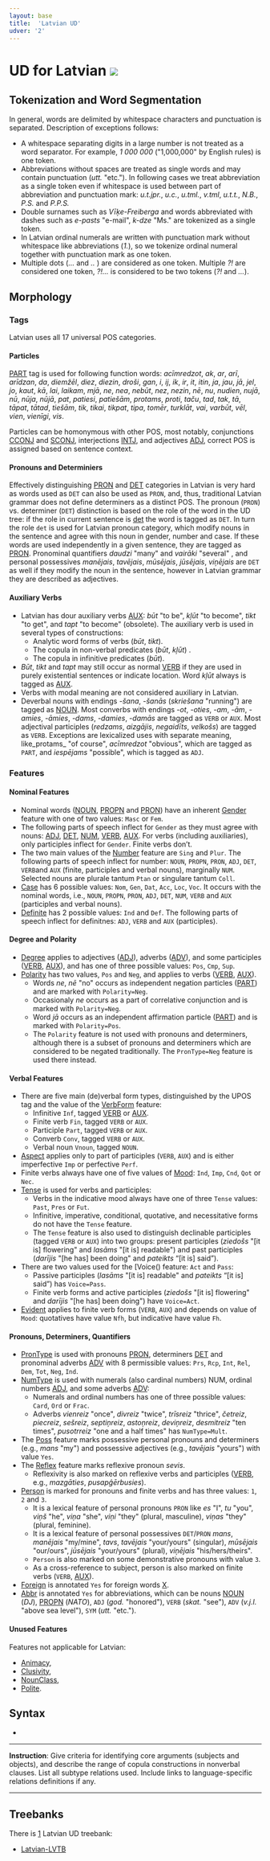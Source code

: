 ```yaml
---
layout: base
title:  'Latvian UD'
udver: '2'
---
```


# UD for Latvian <span class="flagspan"><img class="flag" src="../../flags/svg/LV.svg" /></span>

## Tokenization and Word Segmentation

In general, words are delimited by whitespace characters and punctuation is separated. Description of exceptions follows:
* A whitespace separating digits in a large number is not treated as a word separator. For example, _1 000 000_ ("1,000,000" by English rules) is one token.
* Abbreviations without spaces are treated as single words and may contain punctuation (_utt._ "etc."). In following cases we treat abbreviation as a single token even if whitespace is used between part of abbreviation and punctuation mark: _u.t.jpr._, _u.c._, _u.tml._, _v.tml_, _u.t.t._, _N.B._, _P.S._ and _P.P.S._
* Double surnames such as _Vīķe-Freiberga_ and words abbreviated with dashes such as _e-pasts_ "e-mail", _k-dze_ "Ms." are tokenized as a single token.
* In Latvian ordinal numerals are written with punctuation mark without whitespace like abbreviations (_1._), so we tokenize ordinal numeral together with punctuation mark as one token.
* Multiple dots (_..._ and _.._ ) are considered as one token. Multiple _?!_ are considered one token, _?!..._ is considered to be two tokens (_?!_ and _..._).


## Morphology

### Tags

Latvian uses all 17 universal POS categories. 

#### Particles

[PART]() tag is used for following function words: _acīmredzot_, _ak_, _ar_, _arī_, _arīdzan_, _da_, _diemžēl_, _diez_, _diezin_, _droši_, _gan_, _i_, _ij_, _ik_, _ir_, _it_, _itin_, _ja_, _jau_, _jā_, _jel_, _jo_, _kaut_, _kā_, _lai_, _laikam_, _mjā_, _ne_, _nea_, _nebūt_, _nez_, _nezin_, _nē_, _nu_, _nudien_, _nujā_, _nū_, _nūja_, _nūjā_, _pat_, _patiesi_, _patiešām_, _protams_, _proti_, _taču_, _tad_, _tak_, _tā_, _tāpat_, _tātad_, _tiešām_, _tik_, _tikai_, _tikpat_, _tipa_, _tomēr_, _turklāt_, _vai_, _varbūt_, _vēl_, _vien_, _vienīgi_, _vis_.

Particles can be homonymous with other POS, most notably, conjunctions [CCONJ]() and [SCONJ](), interjections [INTJ](), and adjectives [ADJ](), correct POS is assigned based on sentence context.

#### Pronouns and Determiniers

Effectively distinguishing [PRON]() and [DET]() categories in Latvian is very hard as words used as `DET` can also be used as `PRON`, and, thus, traditional Latvian grammar does not define determiners as a distinct POS. The pronoun (`PRON`) vs. determiner (`DET`) distinction is based on the role of the word in the UD tree: if the role in current sentence is [det]() the word is tagged as `DET`. In turn the role `det` is used for Latvian pronoun category, which modify nouns in the sentence and agree with this noun in gender, number and case. If these words are used independently in a given sentence, they are tagged as [PRON](). Pronominal quantifiers _daudzi_ "many" and _vairāki_ "several" , and personal possessives _manējais_, _tavējais_, _mūsējais_, _jūsējais_, _viņējais_ are `DET` as well if they modify the noun in the sentence, however in Latvian grammar they are described as adjectives.

#### Auxiliary Verbs

* Latvian has dour auxiliary verbs [AUX](): _būt_ "to be", _kļūt_ "to become", _tikt_ "to get", and _tapt_ "to become" (obsolete). The auxiliary verb is used in several types of constructions:
    * Analytic word forms of verbs (_būt_, _tikt_).
    * The copula in non-verbal predicates (_būt_, _kļūt_) .
    * The copula in infinitive predicates (_būt_).
* _Būt_, _tikt_ and _tapt_ may still occur as normal [VERB]() if they are used in purely existential sentences or indicate location. Word _kļūt_ always is tagged as [AUX]().
* Verbs with modal meaning are not considered auxiliary in Latvian.
* Deverbal nouns with endings _-šana_, _-šanās_ (_skriešana_ "running") are tagged as [NOUN](). Most converbs with endings _-ot_, _-oties_, _-am_, _-ām_, _-amies_, _-āmies_, _-dams_, _-damies_, _-damās_ are tagged as `VERB` or `AUX`. Most adjectival participles (_redzams_, _aizgājis_, _negaidīts_, _velkošs_) are tagged as `VERB`.  Exceptions are lexicalized uses with separate meaning, like_protams_ "of course", _acīmredzot_ "obvious", which are tagged as `PART`, and _iespējams_ "possible", which is tagged as `ADJ`.


### Features

#### Nominal Features

* Nominal words ([NOUN](), [PROPN]() and [PRON]()) have an inherent [Gender]() feature with one of two values: `Masc` or `Fem`. 
* The following parts of speech inflect for `Gender` as they must agree with nouns: [ADJ](), [DET](), [NUM](), [VERB](), [AUX](). For verbs (including auxiliaries), only participles inflect for `Gender`. Finite verbs don’t.
* The two main values of the [Number]() feature are `Sing` and `Plur`. The following parts of speech inflect for number: `NOUN`, `PROPN`, `PRON`, `ADJ`, `DET`, `VERB`and `AUX` (finite, participles and verbal nouns), marginally `NUM`. Selected nouns are plurale tantum `Ptan` or singulare tantum `Coll`. 
* [Case]() has 6 possible values: `Nom`, `Gen`, `Dat`, `Acc`, `Loc`, `Voc`. It occurs with the nominal words, i.e., `NOUN`, `PROPN`, `PRON`, `ADJ`, `DET`, `NUM`, `VERB` and `AUX` (participles and verbal nouns).
* [Definite]() has 2 possible values: `Ind` and `Def`. The following parts of speech inflect for definitnes: `ADJ`, `VERB` and `AUX` (participles).

#### Degree and Polarity

* [Degree]() applies to adjectives ([ADJ]()), adverbs ([ADV]()), and some participles ([VERB](), [AUX]()), and has one of three possible values: `Pos`, `Cmp`, `Sup`.
* [Polarity]() has two values, `Pos` and `Neg`, and applies to verbs ([VERB](), [AUX]()).
    * Words _ne_, _nē_ "no" occurs as independent negation particles ([PART]()) and are marked with `Polarity=Neg`.
    * Occasionaly _ne_ occurs as a part of correlative conjunction and is marked with `Polarity=Neg`.
    * Word _jā_ occurs as an independent affirmation particle ([PART]()) and is marked with `Polarity=Pos`.
    * The `Polarity` feature is not used with pronouns and determiners, although there is a subset of pronouns and determiners which are considered to be negated traditionally. The `PronType=Neg` feature is used there instead.

#### Verbal Features

* There are five main (de)verbal form types, distinguished by the UPOS tag and the value of the [VerbForm]() feature:
    * Infinitive `Inf`, tagged [VERB]() or [AUX]().
    * Finite verb `Fin`, tagged `VERB` or `AUX`.
    * Participle `Part`, tagged `VERB` or `AUX`.
    * Converb `Conv`, tagged `VERB` or `AUX`.
    * Verbal noun `Vnoun`, tagged `NOUN`.
* [Aspect]() applies only to part of participles (`VERB`, `AUX`) and is either imperfective `Imp` or perfective `Perf`. 
* Finite verbs always have one of five values of [Mood](): `Ind`, `Imp`, `Cnd`, `Qot` or `Nec`.
* [Tense]() is used for verbs and participles:
    * Verbs in the indicative mood always have one of three `Tense` values: `Past`, `Pres` or `Fut`. 
    * Infinitive, imperative, conditional, quotative, and necessitative forms do not have the `Tense` feature.
    * The `Tense` feature is also used to distinguish declinable participles (tagged `VERB` or `AUX`) into two groups: present participles (_ziedošs_ "[it is] flowering" and _lasāms_ "[it is] readable") and past participles (_darījis_ "[he has] been doing" and _pateikts_ “[it is] said”).  
* There are two values used for the [Voice() feature: `Act` and `Pass`:
    * Passive participles (_lasāms_ "[it is] readable" and _pateikts_ “[it is] said”) has `Voice=Pass`.
    * Finite verb forms and active participles (_ziedošs_ "[it is] flowering" and _darījis_ "[he has] been doing") have `Voice=Act`.
* [Evident]() applies to finite verb forms (`VERB`, `AUX`) and depends on value of `Mood`: quotatives have value `Nfh`, but indicative have value `Fh`.

#### Pronouns, Determiners, Quantifiers

* [PronType]() is used with pronouns [PRON](), determiners [DET]() and pronominal adverbs [ADV]() with 8 permissible values: `Prs`, `Rcp`, `Int`, `Rel`, `Dem`, `Tot`, `Neg`, `Ind`.
* [NumType]() is used with numerals (also cardinal numbers) NUM[](), ordinal numbers [ADJ](), and some adverbs [ADV]():
    * Numerals and ordinal numbers has one of three possible values: `Card`, `Ord` or `Frac`.
    * Adverbs _vienreiz_ "once", _divreiz_ "twice", _trīsreiz_ "thrice", _četreiz_, _piecreiz_, _sešreiz_, _septiņreiz_, _astoņreiz_, _deviņreiz_, _desmitreiz_ "ten times", _pusotrreiz_ "one and a half times" has `NumType=Mult`.
* The [Poss]() feature marks possessive personal pronouns and determiners (e.g., _mans_ "my") and possessive adjectives (e.g., _tavējais_ "yours") with value `Yes`.
* The [Reflex]() feature marks reflexive pronoun _sevis_.
    * Reflexivity is also marked on reflexive verbs and participles ([VERB](), e.g., _mazgāties_, _pusapģērbusies_). 
* [Person]() is marked for pronouns and finite verbs and has three values: `1`, `2` and `3`.
    * It is a lexical feature of personal pronouns `PRON` like _es_ "I", _tu_ "you", _viņš_ "he", _viņa_ "she", _viņi_ "they" (plural, masculine), _viņas_ "they" (plural, feminine).
    * It is a lexical feature of personal possessives `DET`/`PRON` _mans_, _manējais_ "my/mine", _tavs_, _tavējais_ "your/yours" (singular), _mūsējais_ "our/ours", _jūsējais_ "your/yours" (plural), _viņējais_ "his/hers/theirs".
    * `Person` is also marked on some demonstrative pronouns with value `3`. 
    * As a cross-reference to subject, person is also marked on finite verbs (`VERB`, [AUX]()).
* [Foreign]() is annotated `Yes` for foreign words [X](). 
* [Abbr]() is annotated `Yes` for abbreviations, which can be nouns [NOUN]() (_DJ_), [PROPN]() (_NATO_), `ADJ` (_god._ "honored"), `VERB` (_skat._ "see"), `ADV` (_v.j.l._ "above sea level"), `SYM` (_utt._ "etc.").

#### Unused Features

Features not applicable for Latvian:
* [Animacy](),
* [Clusivity](),
* [NounClass](),
* [Polite]().


## Syntax

*

---
**Instruction**: Give criteria for identifying core arguments (subjects and objects), and describe the range of copula constructions in nonverbal clauses. List all subtype relations used. Include links to language-specific relations definitions if any.

---

## Treebanks

There is [1](../treebanks/lv-comparison.html) Latvian UD treebank:

  * [Latvian-LVTB](../treebanks/lv-lvtb/index.html)
